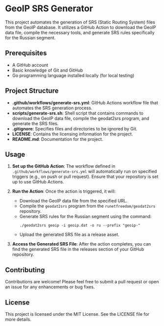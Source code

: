 # GeoIP SRS Generator

This project automates the generation of SRS (Static Routing System) files from the GeoIP database. It utilizes a GitHub Action to download the GeoIP data file, compile the necessary tools, and generate SRS rules specifically for the Russian segment.

## Prerequisites

- A GitHub account
- Basic knowledge of Git and GitHub
- Go programming language installed locally (for local testing)

## Project Structure

- **.github/workflows/generate-srs.yml**: GitHub Actions workflow file that automates the SRS generation process.
- **scripts/generate-srs.sh**: Shell script that contains commands to download the GeoIP data file, compile the geodat2srs program, and generate the SRS files.
- **.gitignore**: Specifies files and directories to be ignored by Git.
- **LICENSE**: Contains the licensing information for the project.
- **README.md**: Documentation for the project.

## Usage

1. **Set up the GitHub Action**: The workflow defined in `.github/workflows/generate-srs.yml` will automatically run on specified triggers (e.g., on push or pull request). Ensure that your repository is set up to use GitHub Actions.

2. **Run the Action**: Once the action is triggered, it will:
   - Download the GeoIP data file from the specified URL.
   - Compile the `geodat2srs` program from the `runetfreedom/geodat2srs` repository.
   - Generate SRS rules for the Russian segment using the command:
     ```
     ./geodat2srs geoip -i geoip.dat -o ru --prefix "geoip-"
     ```
   - Upload the generated SRS file as a release asset.

3. **Access the Generated SRS File**: After the action completes, you can find the generated SRS file in the releases section of your GitHub repository.

## Contributing

Contributions are welcome! Please feel free to submit a pull request or open an issue for any enhancements or bug fixes.

## License

This project is licensed under the MIT License. See the LICENSE file for more details.